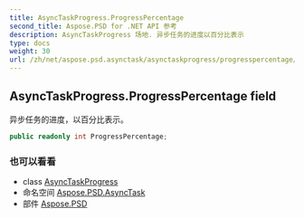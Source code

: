 ```yaml
---
title: AsyncTaskProgress.ProgressPercentage
second_title: Aspose.PSD for .NET API 参考
description: AsyncTaskProgress 场地. 异步任务的进度以百分比表示
type: docs
weight: 30
url: /zh/net/aspose.psd.asynctask/asynctaskprogress/progresspercentage/
---
```

## AsyncTaskProgress.ProgressPercentage field

异步任务的进度，以百分比表示。

```csharp
public readonly int ProgressPercentage;
```

### 也可以看看

* class [AsyncTaskProgress](../)
* 命名空间 [Aspose.PSD.AsyncTask](../../asynctaskprogress/)
* 部件 [Aspose.PSD](../../../)


